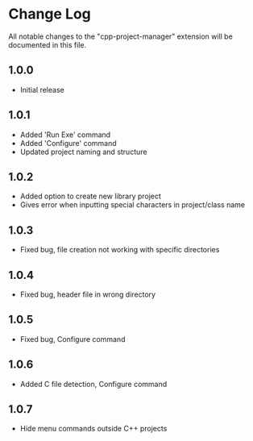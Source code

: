 # Change Log

All notable changes to the "cpp-project-manager" extension will be documented in this file.

## 1.0.0

- Initial release

## 1.0.1

- Added 'Run Exe' command
- Added 'Configure' command
- Updated project naming and structure

## 1.0.2

- Added option to create new library project
- Gives error when inputting special characters in project/class name

## 1.0.3

- Fixed bug, file creation not working with specific directories

## 1.0.4

- Fixed bug, header file in wrong directory

## 1.0.5

- Fixed bug, Configure command

## 1.0.6

- Added C file detection, Configure command

## 1.0.7

- Hide menu commands outside C++ projects